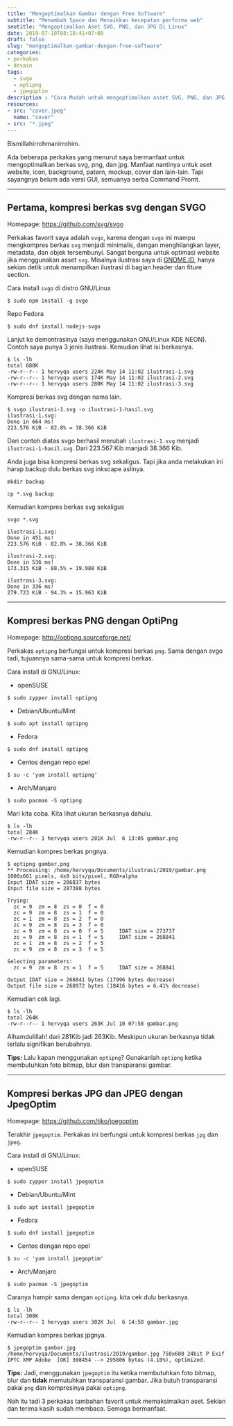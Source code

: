 ```yaml
---
title: "Mengoptimalkan Gambar dengan Free Software"
subtitle: "Menambah Space dan Menaikkan kecepatan performa web"
seotitle: "Mengoptimalkan Aset SVG, PNG, dan JPG Di Linux"
date: 2019-07-10T08:18:41+07:00
draft: false
slug: "mengoptimalkan-gambar-dengan-free-software"
categories:
- perkakas
- desain
tags:
  - svgo
  - optipng
  - jpegoptim
description : "Cara Mudah untuk mengoptimalkan asset SVG, PNG, dan JPG dengan Free Software"
resources:
- src: "cover.jpeg"
  name: "cover"
- src: "*.jpeg"
---
```


Bismillahirrohmanirrohim.

Ada beberapa perkakas yang menurut saya bermanfaat untuk mengoptimalkan berkas svg, png, dan jpg. Manfaat nantinya untuk aset website, icon, background, patern, mockup, cover dan lain-lain. Tapi sayangnya belum ada versi GUI, semuanya serba Command Promt.

***

## Pertama, kompresi berkas svg dengan SVGO

Homepage: https://github.com/svg/svgo

Perkakas favorit saya adalah `svgo`, karena dengan `svgo` ini mampu mengkompres berkas `svg` menjadi minimalis, dengan menghilangkan layer, metadata, dan objek tersembunyi. Sangat berguna untuk optimasi website jika menggunakan asset `svg`. Misalnya ilustrasi saya di [GNOME.ID], hanya sekian detik untuk menampilkan ilustrasi di bagian header dan fiture section.

Cara Install `svgo` di distro GNU/Linux

```
$ sudo npm install -g svgo
```

Repo Fedora

```
$ sudo dnf install nodejs-svgo
```

Lanjut ke demontrasinya (saya menggunakan GNU/Linux KDE NEON). Contoh saya punya 3 jenis ilustrasi. Kemudian lihat isi berkasnya.
```
$ ls -lh
total 680K
-rw-r--r-- 1 hervyqa users 224K May 14 11:02 ilustrasi-1.svg
-rw-r--r-- 1 hervyqa users 174K May 14 11:02 ilustrasi-2.svg
-rw-r--r-- 1 hervyqa users 280K May 14 11:02 ilustrasi-3.svg
```

Kompresi berkas svg dengan nama lain.
```
$ svgo ilustrasi-1.svg -o ilustrasi-1-hasil.svg
ilustrasi-1.svg:
Done in 664 ms!
223.576 KiB - 82.8% = 38.366 KiB
```

Dari contoh diatas svgo berhasil merubah `ilustrasi-1.svg` menjadi `ilustrasi-1-hasil.svg`. Dari 223.567 Kib manjadi 38.366 Kib.

Anda juga bisa kompresi berkas svg sekaligus. Tapi jika anda melakukan ini harap backup dulu berkas svg inkscape aslinya.
```
mkdir backup
```

```
cp *.svg backup
```

Kemudian kompres berkas svg sekaligus
```
svgo *.svg
```

```
ilustrasi-1.svg:
Done in 451 ms!
223.576 KiB - 82.8% = 38.366 KiB

ilustrasi-2.svg:
Done in 536 ms!
173.315 KiB - 88.5% = 19.988 KiB

ilustrasi-3.svg:
Done in 336 ms!
279.723 KiB - 94.3% = 15.963 KiB
```

***

## Kompresi berkas PNG dengan OptiPng

Homepage: http://optipng.sourceforge.net/

Perkakas `optipng` berfungsi untuk kompresi berkas `png`. Sama dengan svgo tadi, tujuannya sama-sama untuk kompresi berkas.

Cara install di GNU/Linux:

* openSUSE

```
$ sudo zypper install optipng
```

* Debian/Ubuntu/Mint

```
$ sudo apt install optipng
```

* Fedora

```
$ sudo dnf install optipng
```

* Centos dengan repo epel

```
$ su -c 'yum install optipng'
```

* Arch/Manjaro

```
$ sudo pacman -S optipng
```

Mari kita coba.
Kita lihat ukuran berkasnya dahulu.

```
$ ls -lh
total 284K
-rw-r--r-- 1 hervyqa users 281K Jul  6 13:05 gambar.png
```

Kemudian kompres berkas pngnya.

```
$ optipng gambar.png
** Processing: /home/hervyqa/Documents/ilustrasi/2019/gambar.png
1000x661 pixels, 4x8 bits/pixel, RGB+alpha
Input IDAT size = 286837 bytes
Input file size = 287388 bytes

Trying:
  zc = 9  zm = 8  zs = 0  f = 0
  zc = 9  zm = 8  zs = 1  f = 0
  zc = 1  zm = 8  zs = 2  f = 0
  zc = 9  zm = 8  zs = 3  f = 0
  zc = 9  zm = 8  zs = 0  f = 5		IDAT size = 273737
  zc = 9  zm = 8  zs = 1  f = 5		IDAT size = 268841
  zc = 1  zm = 8  zs = 2  f = 5
  zc = 9  zm = 8  zs = 3  f = 5
                               
Selecting parameters:
  zc = 9  zm = 8  zs = 1  f = 5		IDAT size = 268841

Output IDAT size = 268841 bytes (17996 bytes decrease)
Output file size = 268972 bytes (18416 bytes = 6.41% decrease)
```

Kemudian cek lagi.
```
$ ls -lh
total 264K
-rw-r--r-- 1 hervyqa users 263K Jul 10 07:58 gambar.png
```

Alhamdulillah! dari 281Kib jadi 263Kib. Meskipun ukuran berkasnya tidak terlalu signifikan berubahnya.

**Tips:** Lalu kapan menggunakan `optipng`? Gunakanlah `optipng` ketika membutuhkan foto bitmap, blur dan transparansi gambar.

***

## Kompresi berkas JPG dan JPEG dengan JpegOptim

Homepage: https://github.com/tjko/jpegoptim

Terakhir `jpegoptim`. Perkakas ini berfungsi untuk kompresi berkas `jpg` dan `jpeg`.

Cara install di GNU/Linux:

* openSUSE

```
$ sudo zypper install jpegoptim
```

* Debian/Ubuntu/Mint

```
$ sudo apt install jpegoptim
```

* Fedora

```
$ sudo dnf install jpegoptim
```

* Centos dengan repo epel

```
$ su -c 'yum install jpegoptim'
```

* Arch/Manjaro

```
$ sudo pacman -S jpegoptim
```

Caranya hampir sama dengan `optipng`. kita cek dulu berkasnya.

```
$ ls -lh
total 308K
-rw-r--r-- 1 hervyqa users 302K Jul  6 14:58 gambar.jpg
```

Kemudian kompres berkas jpgnya.

```
$ jpegoptim gambar.jpg
/home/hervyqa/Documents/ilustrasi/2019/gambar.jpg 750x600 24bit P Exif IPTC XMP Adobe  [OK] 308454 --> 295806 bytes (4.10%), optimized.
```

**Tips:** Jadi, menggunakan `jpegoptim` itu ketika membutuhkan foto bitmap, blur dan **tidak** memutuhkan transparansi gambar. Jika butuh transparansi pakai `png` dan kompresinya pakai `optipng`.

Nah itu tadi 3 perkakas tambahan favorit untuk memaksimalkan aset. Sekian dan terima kasih sudah membaca. Semoga bermanfaat.

***

[Inkscape]:https://www.inkscape.org
[Gimp]:https://www.gimp.org
[GNOME.ID]:https://www.gnome.id
